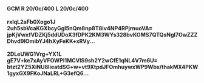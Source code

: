 #### GCM R 20/0c/400 L 20/0c/400
**rxIqL2aFb0Xogo1J**<br/>**2uh5sbVcaKGXbcyGgI5nQm8np8T8iv4NP4RPjrnuoVA=**<br/>**jpKjVwxfVDZKj5ddUDoX3fDPK2KM3WYs328bvKOMS7QTQsNgl7OwZZZDhvd9IOmibYJ4hXyFeKK+xRVy...**<br/><br/>
**2DLeUWG1Vrg+YX1L**<br/>**gE7V+ke7xAyVFOWPI1MCVlS9sh2Y2wCfE1qNL4V7m6U=**<br/>**btzt2YZ5XiNU8lieatdSG+w+vt9XtpdJFOmhuywxWP9Wbx/thakMX4PKW1gyxGX9FKoJNaLRL+G3efQ6...**